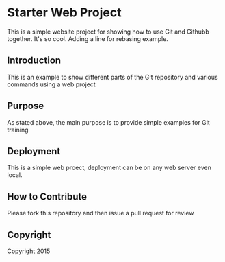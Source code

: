 # Starter Web Project

This is a simple website project for showing how to use Git and Githubb together.  It's so cool.
Adding a line for rebasing example.

## Introduction

This is an example to show different parts of the Git repository and various commands using a web project

## Purpose

As stated above, the main purpose is to provide simple examples for Git training 

## Deployment

This is a simple web proect, deployment can be on any web server even local.

## How to Contribute

Please fork this repository and then issue a pull request for review

## Copyright

Copyright 2015